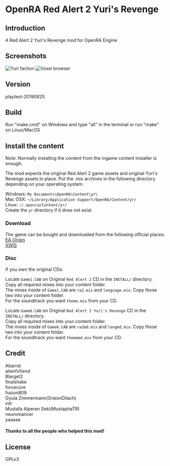 # OpenRA Red Alert 2 Yuri's Revenge

## Introduction
A Red Alert 2 Yuri's Revenge mod for OpenRA Engine

## Screenshots

![Yuri faction](https://media.moddb.com/images/members/4/3399/3398047/openra-yr.1.PNG)
![Voxel browser](https://media.moddb.com/images/members/4/3399/3398047/voxelbrowser.PNG)

## Version
playtest-20190825

## Build
Run "make.cmd" on Windows and type "all" in the terminal or run "make" on Linux/MacOS  

## Install the content
Note: Normally installing the content from the ingame content installer is enough.

The mod expects the original Red Alert 2 game assets and original Yuri's Revenge assets in place. Put the .mix archives in the following directory depending on your operating system.

Windows: `My Documents\OpenRA\Content\yr\`  
Mac OSX: `~/Library/Application Support/OpenRA/Content/yr/`  
Linux: `~/.openra/Content/yr/`  
Create the `yr` directory if it does not exist.  

### Download  
The game can be bought and downloaded from the following official places:  
[EA Origin](https://www.origin.com/hkg/en-us/store/command-and-conquer/command-and-conquer-the-ultimate-collection)  
[XWIS](http://xwis.net/forums/index.php/topic/163831-how-to-play/)  

### Disc  
If you own the original CDs:  

Locate `Game1.CAB` on Original `Red Alert 2` CD in the `INSTALL/` directory.  
Copy all required mixes into your content folder.  
The mixes inside of `Game1.CAB` are `ra2.mix` and `language.mix`. Copy those two into your content folder.  
For the soundtrack you want `theme.mix` from your CD.  

Locate `Game6.CAB` on Original `Red Alert 2 Yuri's Revenge` CD in the `INSTALL/` directory.  
Copy all required mixes into your content folder.  
The mixes inside of `Game6.CAB` are `ra2md.mix` and `langmd.mix`. Copy those two into your content folder.  
For the soundtrack you want `thememd.mix` from your CD.  

## Credit
Abarrat  
alienfxfiend  
Blarget2  
finalshake  
forcecore  
fusion809  
Gyula Zimmermann(GraionDilach)  
intr  
Mustafa Alperen Seki(MustaphaTR)    
neuromancer  
yaaaaa  

#### Thanks to all the people who helped this mod!  

## License
GPLv3
